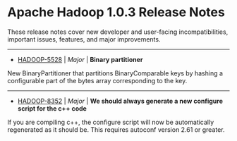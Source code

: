 
<!---
# Licensed to the Apache Software Foundation (ASF) under one
# or more contributor license agreements.  See the NOTICE file
# distributed with this work for additional information
# regarding copyright ownership.  The ASF licenses this file
# to you under the Apache License, Version 2.0 (the
# "License"); you may not use this file except in compliance
# with the License.  You may obtain a copy of the License at
#
#     http://www.apache.org/licenses/LICENSE-2.0
#
# Unless required by applicable law or agreed to in writing, software
# distributed under the License is distributed on an "AS IS" BASIS,
# WITHOUT WARRANTIES OR CONDITIONS OF ANY KIND, either express or implied.
# See the License for the specific language governing permissions and
# limitations under the License.
-->
# Apache Hadoop  1.0.3 Release Notes

These release notes cover new developer and user-facing incompatibilities, important issues, features, and major improvements.


---

* [HADOOP-5528](https://issues.apache.org/jira/browse/HADOOP-5528) | *Major* | **Binary partitioner**

New BinaryPartitioner that partitions BinaryComparable keys by hashing a configurable part of the bytes array corresponding to the key.


---

* [HADOOP-8352](https://issues.apache.org/jira/browse/HADOOP-8352) | *Major* | **We should always generate a new configure script for the c++ code**

If you are compiling c++, the configure script will now be automatically regenerated as it should be.
This requires autoconf version 2.61 or greater.




